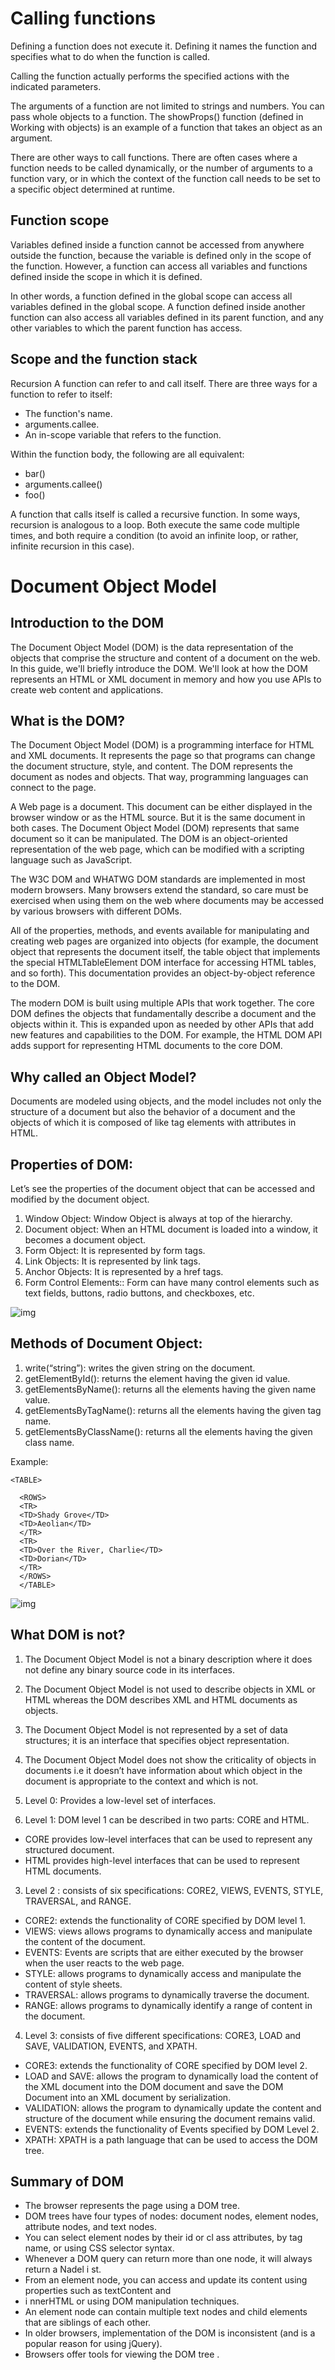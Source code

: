 # Calling functions

Defining a function does not execute it. Defining it names the function and specifies what to do when the function is called.

Calling the function actually performs the specified actions with the indicated parameters.


The arguments of a function are not limited to strings and numbers. You can pass whole objects to a function. The showProps() function (defined in Working with objects) is an example of a function that takes an object as an argument.

There are other ways to call functions. There are often cases where a function needs to be called dynamically, or the number of arguments to a function vary, or in which the context of the function call needs to be set to a specific object determined at runtime.

## Function scope
Variables defined inside a function cannot be accessed from anywhere outside the function, because the variable is defined only in the scope of the function. However, a function can access all variables and functions defined inside the scope in which it is defined.

In other words, a function defined in the global scope can access all variables defined in the global scope. A function defined inside another function can also access all variables defined in its parent function, and any other variables to which the parent function has access.

## Scope and the function stack
Recursion
A function can refer to and call itself. There are three ways for a function to refer to itself:

- The function's name.
- arguments.callee.
- An in-scope variable that refers to the function.


Within the function body, the following are all equivalent:

- bar()
- arguments.callee()
- foo()

A function that calls itself is called a recursive function. In some ways, recursion is analogous to a loop. Both execute the same code multiple times, and both require a condition (to avoid an infinite loop, or rather, infinite recursion in this case).

# Document Object Model

## Introduction to the DOM
The Document Object Model (DOM) is the data representation of the objects that comprise the structure and content of a document on the web. In this guide, we'll briefly introduce the DOM. We'll look at how the DOM represents an HTML or XML document in memory and how you use APIs to create web content and applications.

## What is the DOM?
The Document Object Model (DOM) is a programming interface for HTML and XML documents. It represents the page so that programs can change the document structure, style, and content. The DOM represents the document as nodes and objects. That way, programming languages can connect to the page.

A Web page is a document. This document can be either displayed in the browser window or as the HTML source. But it is the same document in both cases. The Document Object Model (DOM) represents that same document so it can be manipulated. The DOM is an object-oriented representation of the web page, which can be modified with a scripting language such as JavaScript.

The W3C DOM and WHATWG DOM standards are implemented in most modern browsers. Many browsers extend the standard, so care must be exercised when using them on the web where documents may be accessed by various browsers with different DOMs.


All of the properties, methods, and events available for manipulating and creating web pages are organized into objects (for example, the document object that represents the document itself, the table object that implements the special HTMLTableElement DOM interface for accessing HTML tables, and so forth). This documentation provides an object-by-object reference to the DOM.

The modern DOM is built using multiple APIs that work together. The core DOM defines the objects that fundamentally describe a document and the objects within it. This is expanded upon as needed by other APIs that add new features and capabilities to the DOM. For example, the HTML DOM API adds support for representing HTML documents to the core DOM.

## Why called an Object Model?
Documents are modeled using objects, and the model includes not only the structure of a document but also the behavior of a document and the objects of which it is composed of like tag elements with attributes in HTML.
## Properties of DOM:
Let’s see the properties of the document object that can be accessed and modified by the document object.

1. Window Object: Window Object is always at top of the hierarchy.
2. Document object: When an HTML document is loaded into a window, it becomes a document object.
3. Form Object: It is represented by form tags.
4. Link Objects: It is represented by link tags.
5. Anchor Objects: It is represented by a href tags.
6. Form Control Elements:: Form can have many control elements such as text fields, buttons, radio buttons, and checkboxes, etc.

![img](https://media.geeksforgeeks.org/wp-content/uploads/DOM.png)

## Methods of Document Object: 

1. write(“string”): writes the given string on the document.
2. getElementById(): returns the element having the given id value.
3. getElementsByName(): returns all the elements having the given name value.
4. getElementsByTagName(): returns all the elements having the given tag name.
5. getElementsByClassName(): returns all the elements having the given class name.


Example:

  `<TABLE>`

      <ROWS> 
      <TR> 
      <TD>Shady Grove</TD>
      <TD>Aeolian</TD> 
      </TR> 
      <TR>
      <TD>Over the River, Charlie</TD>
      <TD>Dorian</TD> 
      </TR> 
      </ROWS>
      </TABLE>

![img](https://www.w3.org/TR/WD-DOM/table.gif)


## What DOM is not? 
 
1. The Document Object Model is not a binary description where it does not define any binary source code in its interfaces.
2. The Document Object Model is not used to describe objects in XML or HTML whereas the DOM describes XML and HTML documents as objects.
3. The Document Object Model is not represented by a set of data structures; it is an interface that specifies object representation.
4. The Document Object Model does not show the criticality of objects in documents i.e it doesn’t have information about which object in the document is appropriate to the context and which is not.
 
 1. Level 0: Provides a low-level set of interfaces.
2. Level 1: DOM level 1 can be described in two parts: CORE and HTML.
- CORE provides low-level interfaces that can be used to represent any structured document.
- HTML provides high-level interfaces that can be used to represent HTML documents.
3. Level 2 : consists of six specifications: CORE2, VIEWS, EVENTS, STYLE, TRAVERSAL, and RANGE.
- CORE2: extends the functionality of CORE specified by DOM level 1.
- VIEWS: views allows programs to dynamically access and manipulate the content of the document.
- EVENTS: Events are scripts that are either executed by the browser when the user reacts to the web page.
- STYLE: allows programs to dynamically access and manipulate the content of style sheets.
- TRAVERSAL: allows programs to dynamically traverse the document.
- RANGE: allows programs to dynamically identify a range of content in the document.
4. Level 3: consists of five different specifications: CORE3, LOAD and SAVE, VALIDATION, EVENTS, and XPATH.
- CORE3: extends the functionality of CORE specified by DOM level 2.
- LOAD and SAVE: allows the program to dynamically load the content of the XML document into the DOM document and save the DOM Document into an XML document by serialization.
- VALIDATION: allows the program to dynamically update the content and structure of the document while ensuring the document remains valid.
- EVENTS: extends the functionality of Events specified by DOM Level 2.
- XPATH: XPATH is a path language that can be used to access the DOM tree.

## Summary of  DOM

- The browser represents the page using a DOM tree.
- DOM trees have four types of nodes: document nodes,
element nodes, attribute nodes, and text nodes.
- You can select element nodes by their id or cl ass
attributes, by tag name, or using CSS selector syntax.
- Whenever a DOM query can return more than one
node, it will always return a Nadel i st.
- From an element node, you can access and update its
content using properties such as textContent and
- i nnerHTML or using DOM manipulation techniques.
- An element node can contain multiple text nodes and
child elements that are siblings of each other.
- In older browsers, implementation of the DOM is
inconsistent (and is a popular reason for using jQuery).
- Browsers offer tools for viewing the DOM tree .

